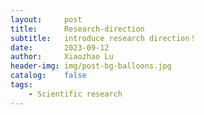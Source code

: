 ```yaml
---
layout:     post
title:      Research-direction
subtitle:   introduce research direction！
date:       2023-09-12
author:     Xiaozhao Lu
header-img: img/post-bg-balloons.jpg
catalog:    false
tags:
    - Scientific research
---
```

